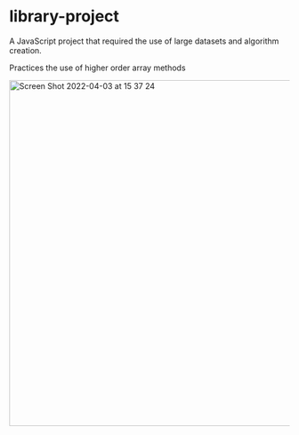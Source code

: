 # library-project

A JavaScript project that required the use of large datasets and algorithm creation.  

Practices the use of higher order array methods

<img width="622" alt="Screen Shot 2022-04-03 at 15 37 24" src="https://user-images.githubusercontent.com/75479975/161430830-3880aaf1-1f84-4728-a946-925c9ce25202.png">
